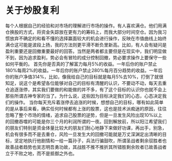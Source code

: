 # 关于炒股复利

每个人根据自己的经验和对市场的理解进行市场的操作。有人喜欢满仓。他们用满仓换股的方式，将资金失踪放在更有力的筹码上，而我大部分时间空仓。因为我习惯放弃不确定的和看不懂的选择赢面较大的机会进行操作，反映在市值曲线上始终满仓这可能是波段上扬，我的方法则更平滑不断负里新高。比如，有人会有疑问是盈利重要还是回撤重要最好的回答。当然是两者都主要但是在现实中，我们明显做不到，因为追求盈利，势必会有冒险的成分控制回撤，势必要求操作上要保守一些如何平衡的。
首先你是否真的了解富力每月5%的收益。一年后你的账户禁止180%每周2%的收益。一年后你的账户禁止280%每月百分趋势的收益。一年后你的账户净值314%，比如，像我给自己的目标就是每月5%去10%，打倒了就很知足，说这个是希望各位能够对自己的目标有清醒的认识，不要动不动，每天去重仓追逐涨停，其实我们要做的和能做的并不多，有了这个目标的认识你也就不会上那些所谓古神专家的当了。为什么说，这些因为目标决定我们的心态，心态决定我们的操作。
当你每天充斥着涨停去追涨的时候，想想自己的目标，哪有如此简单的是从事后来看，确实任何时候都有上涨的股票，这也是技术派痴迷的原因，往往忽略了整个市场的情绪，追求自己股票的逆势，但是一旦发生风险出现10%以上的回撤吞噬的可能是你三个月的利润所谓的一夜。回到解放前，所以阳江希望我们的朋友们特别是资金体量比较大的朋友们耐心地静下来做好功课，再出手，别急，机会有很多而不是去重仓，风险一旦发生大的回撤可能就是万丈深渊定出清晰的目标，坚定地执行他剧情和一给一篇孙子，兵法行骗鼓吹，所谓圣战者剩余驭胜者也故善战者趋势也吴志明吾勇功故，其战胜不推不推折其所错胜剩余败者已故善战者立于不败之地，而不是抵御之外也。